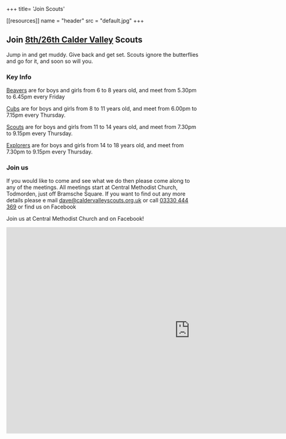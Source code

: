 +++
title= 'Join Scouts'

[[resources]]
  name = "header"
  src = "default.jpg"
+++

## Join [8th/26th Calder Valley](https://scouts.org.uk/groups/8th26th-calder-valley-scout-group) Scouts

Jump in and get muddy. Give back and get set. Scouts ignore the butterflies and go for it, and soon so will you.

### Key Info

[Beavers](join/beavers) are for boys and girls from 6 to 8 years old, and meet from 5.30pm to 6.45pm every Friday

[Cubs](join/cubs) are for boys and girls from 8 to 11 years old, and meet from 6.00pm to 7.15pm every Thursday. 

[Scouts](join/scouts) are for boys and girls from 11 to 14 years old, and meet from 7.30pm to 9.15pm every Thursday.

[Explorers](join/explorers) are for boys and girls from 14 to 18 years old, and meet from 7.30pm to 9.15pm every Thursday.

### Join us

If you would like to come and see what we do then please come along to any of the meetings. All meetings start at Central Methodist Church, Todmorden, just off Bramsche Square. If you want to find out any more details please e mail dave@caldervalleyscouts.org.uk or call [03330 444 369](tel:03330444369) or find us on Facebook

Join us at Central Methodist Church and on Facebook!

<div class="mapouter"><div class="gmap_canvas"><iframe width="960" height="540" id="gmap_canvas" src="https://maps.google.com/maps?q=central%20methodist%20church%20todmorden&t=&z=13&ie=UTF8&iwloc=&output=embed" frameborder="0" scrolling="no" marginheight="0" marginwidth="0"></iframe><a href="https://www.embedgooglemap.net/blog/divi-discount-code-elegant-themes-coupon/">divi 20 discount 11 11</a></div><style>.mapouter{position:relative;text-align:right;height:540px;width:960px;}.gmap_canvas {overflow:hidden;background:none!important;height:540px;width:960px;}</style></div>